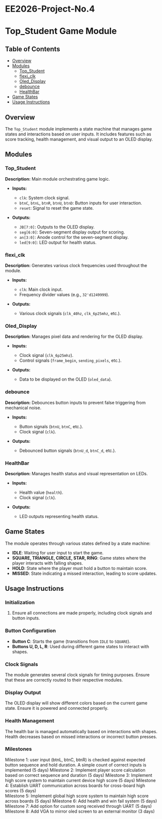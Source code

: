 # EE2026-Project-No.4


# Top_Student Game Module

## Table of Contents
- [Overview](#overview)
- [Modules](#modules)
  - [Top_Student](#top_student)
  - [flexi_clk](#flexi_clk)
  - [Oled_Display](#oled_display)
  - [debounce](#debounce)
  - [HealthBar](#healthbar)
- [Game States](#game-states)
- [Usage Instructions](#usage-instructions)

## Overview
The `Top_Student` module implements a state machine that manages game states and interactions based on user inputs. It includes features such as score tracking, health management, and visual output to an OLED display.

## Modules

### Top_Student
**Description:** Main module orchestrating game logic.

- **Inputs:**
  - `clk`: System clock signal.
  - `btnC`, `btnL`, `btnR`, `btnU`, `btnD`: Button inputs for user interaction.
  - `reset`: Signal to reset the game state.

- **Outputs:**
  - `JB[7:0]`: Outputs to the OLED display.
  - `seg[6:0]`: Seven-segment display output for scoring.
  - `an[3:0]`: Anode control for the seven-segment display.
  - `led[9:0]`: LED output for health status.

### flexi_clk
**Description:** Generates various clock frequencies used throughout the module.

- **Inputs:**
  - `clk`: Main clock input.
  - Frequency divider values (e.g., `32'd1249999`).

- **Outputs:**
  - Various clock signals (`clk_40hz`, `clk_6p25mhz`, etc.).

### Oled_Display
**Description:** Manages pixel data and rendering for the OLED display.

- **Inputs:**
  - Clock signal (`clk_6p25mhz`).
  - Control signals (`frame_begin`, `sending_pixels`, etc.).

- **Outputs:**
  - Data to be displayed on the OLED (`oled_data`).

### debounce
**Description:** Debounces button inputs to prevent false triggering from mechanical noise.

- **Inputs:**
  - Button signals (`btnU`, `btnC`, etc.).
  - Clock signal (`clk`).

- **Outputs:**
  - Debounced button signals (`btnU_d`, `btnC_d`, etc.).

### HealthBar
**Description:** Manages health status and visual representation on LEDs.

- **Inputs:**
  - Health value (`health`).
  - Clock signal (`clk`).

- **Outputs:**
  - LED outputs representing health status.

## Game States
The module operates through various states defined by a state machine:
- **IDLE**: Waiting for user input to start the game.
- **SQUARE, TRIANGLE, CIRCLE, STAR, RING**: Game states where the player interacts with falling shapes.
- **HOLD**: State where the player must hold a button to maintain score.
- **MISSED**: State indicating a missed interaction, leading to score updates.

## Usage Instructions

### Initialization
1. Ensure all connections are made properly, including clock signals and button inputs.

### Button Configuration
- **Button C**: Starts the game (transitions from `IDLE` to `SQUARE`).
- **Buttons U, D, L, R**: Used during different game states to interact with shapes.

### Clock Signals
The module generates several clock signals for timing purposes. Ensure that these are correctly routed to their respective modules.

### Display Output
The OLED display will show different colors based on the current game state. Ensure it is powered and connected properly.

### Health Management
The health bar is managed automatically based on interactions with shapes. Health decreases based on missed interactions or incorrect button presses.



### Milestones
Milestone 1: user input (btnL, btnC, btnR) is checked against expected button sequence and hold duration. A simple count of correct inputs is implemented (5 days) 
Milestone 2: Implement player score calculation based on correct sequence and duration (5 days)
Milestone 3: Implement high score system to maintain current device high score (5 days)
Milestone 4: Establish UART communication across boards for cross-board high scores (5 days)				
Milestone 5: Implement global high score system to maintain high score across boards (5 days)
Milestone 6: Add health and win fail system (5 days)
Milestone 7: Add option for custom song received through UART (5 days)
Milestone 8: Add VGA to mirror oled screen to an external monitor (3 days)

